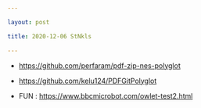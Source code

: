 ```yaml
---

layout: post

title: 2020-12-06 StNkls

---
```



-   https://github.com/perfaram/pdf-zip-nes-polyglot
-   https://github.com/kelu124/PDFGitPolyglot

-   FUN : https://www.bbcmicrobot.com/owlet-test2.html


